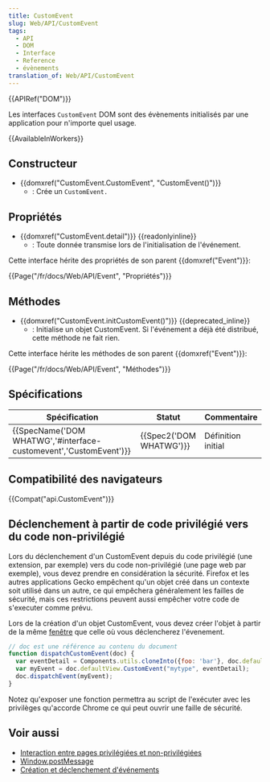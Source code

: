 ```yaml
---
title: CustomEvent
slug: Web/API/CustomEvent
tags:
  - API
  - DOM
  - Interface
  - Reference
  - évènements
translation_of: Web/API/CustomEvent
---
```

{{APIRef("DOM")}}

Les interfaces `CustomEvent` DOM sont des évènements initialisés par une application pour n'importe quel usage.

{{AvailableInWorkers}}

## Constructeur

- {{domxref("CustomEvent.CustomEvent", "CustomEvent()")}}
  - : Crée un `CustomEvent.`

## Propriétés

- {{domxref("CustomEvent.detail")}} {{readonlyinline}}
  - : Toute donnée transmise lors de l'initialisation de l'événement.

Cette interface hérite des propriétés de son parent {{domxref("Event")}}:

{{Page("/fr/docs/Web/API/Event", "Propriétés")}}

## Méthodes

- {{domxref("CustomEvent.initCustomEvent()")}} {{deprecated_inline}}
  - : Initialise un objet CustomEvent. Si l'événement a déjà été distribué, cette méthode ne fait rien.

Cette interface hérite les méthodes de son parent {{domxref("Event")}}:

{{Page("/fr/docs/Web/API/Event", "Méthodes")}}

## Spécifications

| Spécification                                                                            | Statut                           | Commentaire        |
| ---------------------------------------------------------------------------------------- | -------------------------------- | ------------------ |
| {{SpecName('DOM WHATWG','#interface-customevent','CustomEvent')}} | {{Spec2('DOM WHATWG')}} | Définition initial |

## Compatibilité des navigateurs

{{Compat("api.CustomEvent")}}

## Déclenchement à partir de code privilégié vers du code non-privilégié

Lors du déclenchement d'un CustomEvent depuis du code privilégié (une extension, par exemple) vers du code non-privilégié (une page web par exemple), vous devez prendre en considération la sécurité. Firefox et les autres applications Gecko empêchent qu'un objet créé dans un contexte soit utilisé dans un autre, ce qui empêchera généralement les failles de sécurité, mais ces restrictions peuvent aussi empêcher votre code de s'executer comme prévu.

Lors de la création d'un objet CustomEvent, vous devez créer l'objet à partir de la même [fenêtre](/fr/docs/Mozilla/Tech/XUL/window) que celle où vous déclencherez l'évenement.

```js
// doc est une référence au contenu du document
function dispatchCustomEvent(doc) {
  var eventDetail = Components.utils.cloneInto({foo: 'bar'}, doc.defaultView);
  var myEvent = doc.defaultView.CustomEvent("mytype", eventDetail);
  doc.dispatchEvent(myEvent);
}
```

Notez qu'exposer une fonction permettra au script de l'exécuter avec les privilèges qu'accorde Chrome ce qui peut ouvrir une faille de sécurité.

## Voir aussi

- [Interaction entre pages privilégiées et non-privilégiées](/fr/docs/Extraits_de_code/Interaction_entre_des_pages_%C3%A0_privil%C3%A8ges_et_sans_privil%C3%A8ges)
- [Window.postMessage](/fr/docs/Web/API/Window/postMessage)
- [Création et déclenchement d'événements](/fr/docs/Web/Guide/DOM/Events/Creating_and_triggering_events)
